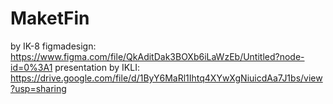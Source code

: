 # MaketFin
by IK-8
figmadesign: https://www.figma.com/file/QkAditDak3BOXb6iLaWzEb/Untitled?node-id=0%3A1
presentation by IKLI: https://drive.google.com/file/d/1ByY6MaRl1Ihtq4XYwXgNiuicdAa7J1bs/view?usp=sharing
